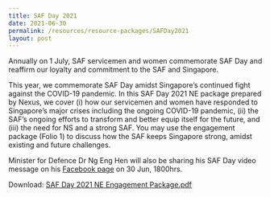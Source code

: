 ```yaml
---
title: SAF Day 2021
date: 2021-06-30
permalink: /resources/resource-packages/SAFDay2021
layout: post
---
```

Annually on 1 July, SAF servicemen and women commemorate SAF Day and reaffirm our loyalty and commitment to the SAF and Singapore.

This year, we commemorate SAF Day amidst Singapore’s continued fight against the COVID-19 pandemic. In this SAF Day 2021 NE package prepared by Nexus, we cover (i) how our servicemen and women have responded to Singapore’s major crises including the ongoing COVID-19 pandemic, (ii) the SAF’s ongoing efforts to transform and better equip itself for the future, and (iii) the need for NS and a strong SAF.
You may use the engagement package (Folio 1) to discuss how the SAF keeps Singapore strong, amidst existing and future challenges.

Minister for Defence Dr Ng Eng Hen will also be sharing his SAF Day video message on his [Facebook page](https://www.facebook.com/ngenghen/videos/saf-day-2021-message/311416177294040) on 30 Jun, 1800hrs. 

Download: [SAF Day 2021 NE Engagement Package.pdf](/files/packages/2021/SAF%20Day%202021%20NE%20Engagement%20Package.pdf)